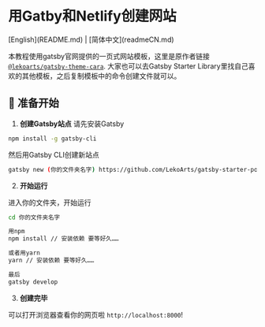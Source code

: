 <h1 align="left">
  用Gatby和Netlify创建网站
</h1>
<p align="left">
  [English](README.md) | [简体中文](readmeCN.md)
</p>

本教程使用gatsby官网提供的一页式网站模板，这里是原作者链接 [`@lekoarts/gatsby-theme-cara`](https://github.com/LekoArts/gatsby-themes/tree/master/themes/gatsby-theme-cara).
大家也可以去Gatsby Starter Library里找自己喜欢的其他模板，之后复制模板中的命令创建文件就可以。

## 🚀 准备开始

1. **创建Gatsby站点**
请先安装Gatsby 
```sh
npm install -g gatsby-cli
```
然后用Gatsby CLI创建新站点

```sh
gatsby new (你的文件夹名字) https://github.com/LekoArts/gatsby-starter-portfolio-cara
```

2. **开始运行**

进入你的文件夹，开始运行

```sh
cd 你的文件夹名字

用npm
npm install // 安装依赖 要等好久……

或者用yarn
yarn // 安装依赖 要等好久……

最后
gatsby develop
```

3. **创建完毕**

可以打开浏览器查看你的网页啦 `http://localhost:8000`!







